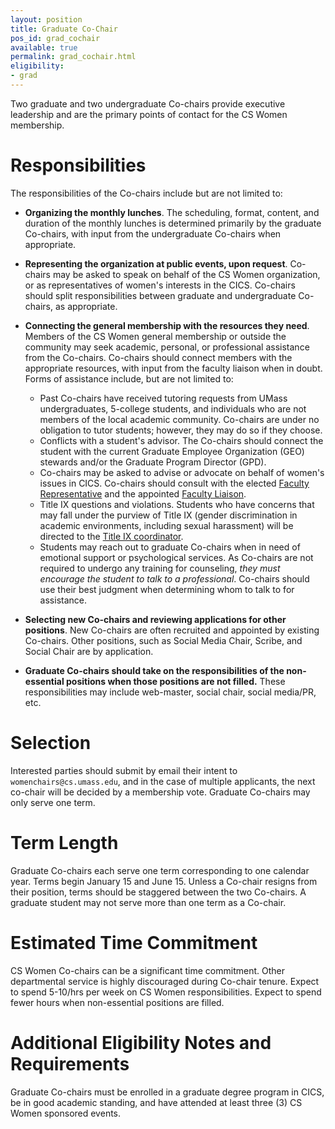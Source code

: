 ```yaml
---
layout: position
title: Graduate Co-Chair
pos_id: grad_cochair
available: true
permalink: grad_cochair.html
eligibility:
- grad
---
```

Two graduate and two undergraduate Co-chairs provide executive leadership and are the primary points of contact for the CS Women membership. 

# Responsibilities
The responsibilities of the Co-chairs include but are not limited to:

* __Organizing the monthly lunches__. The scheduling, format, content, and duration of the monthly lunches is determined primarily by the graduate Co-chairs, with input from the undergraduate Co-chairs when appropriate.

* __Representing the organization at public events, upon request__. Co-chairs may be asked to speak on behalf of the CS Women organization, or as representatives of women's interests in the CICS. Co-chairs should split responsibilities between graduate and undergraduate Co-chairs, as appropriate.

* __Connecting the general membership with the resources they need__. Members of the CS Women general membership or outside the community may seek academic, personal, or professional assistance from the Co-chairs. Co-chairs should connect members with the appropriate resources, with input from the faculty liaison when in doubt. Forms of assistance include, but are not limited to:

  - Past Co-chairs have received tutoring requests from UMass undergraduates, 5-college students, and individuals who are not members of the local academic community. Co-chairs are under no obligation to tutor students; however, they may do so if they choose.
  - Conflicts with a student's advisor. The Co-chairs should connect the student with the current Graduate Employee Organization (GEO) stewards and/or the Graduate Program Director (GPD).
  - Co-chairs may be asked to advise or advocate on behalf of women's issues in CICS. Co-chairs should consult with the elected [Faculty Representative](#faculty_rep) and the appointed [Faculty Liaison](#faculty_liaison).
  - Title IX questions and violations. Students who have concerns that may fall under the purview of Title IX (gender discrimination in academic environments, including sexual harassment) will be directed to the [Title IX coordinator](http://www.umass.edu/titleix/title-ix-team#coordinator).
  - Students may reach out to graduate Co-chairs when in need of emotional support or psychological services. As Co-chairs are not required to undergo any training for counseling, _they must encourage the student to talk to a professional_. Co-chairs should use their best judgment when determining whom to talk to for assistance.
* __Selecting new Co-chairs and reviewing applications for other positions__. New Co-chairs are often recruited and appointed by existing Co-chairs. Other positions, such as Social Media Chair, Scribe, and Social Chair are by application.

* __Graduate Co-chairs should take on the responsibilities of the non-essential positions when those positions are not filled.__ These responsibilities may include web-master, social chair, social media/PR, etc.

# Selection
Interested parties should submit by email their intent to `womenchairs@cs.umass.edu`, and in the case of multiple applicants, the next co-chair will be decided by a membership vote. Graduate Co-chairs may only serve one term.

# Term Length
Graduate Co-chairs each serve one term corresponding to one calendar year. Terms begin January 15 and June 15. Unless a Co-chair resigns from their position, terms should be staggered between the two Co-chairs. A graduate student may not serve more than one term as a Co-chair.

# Estimated Time Commitment
CS Women Co-chairs can be a significant time commitment. Other departmental service is highly discouraged during Co-chair tenure. Expect to spend 5-10/hrs per week on CS Women responsibilities. Expect to spend fewer hours when non-essential positions are filled.

# Additional Eligibility Notes and Requirements
Graduate Co-chairs must be enrolled in a graduate degree program in CICS, be in good academic standing, and have attended at least three (3) CS Women sponsored events.

